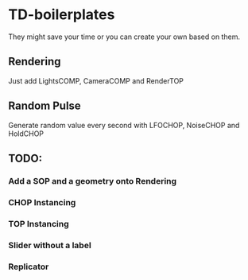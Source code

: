 # TD-boilerplates
They might save your time or you can create your own based on them.

## Rendering
Just add LightsCOMP, CameraCOMP and RenderTOP

## Random Pulse
Generate random value every second with LFOCHOP, NoiseCHOP and HoldCHOP

## TODO:

### Add a SOP and a geometry onto Rendering
### CHOP Instancing
### TOP Instancing
### Slider without a label
### Replicator
